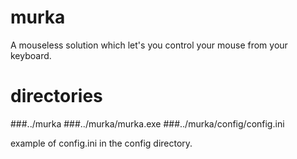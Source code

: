 # murka
A mouseless solution which let's you control your mouse from your keyboard.

# directories
###../murka
###../murka/murka.exe
###../murka/config/config.ini

example of config.ini in the config directory.
